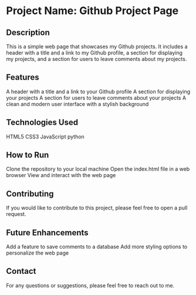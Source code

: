 <h1>Project Name: Github Project Page</h1>
<h2>Description</h2>
This is a simple web page that showcases my Github projects. It includes a header with a title and a link to my Github profile, a section for displaying my projects, and a section for users to leave comments about my projects.

<h2>Features</h2>
A header with a title and a link to your Github profile
A section for displaying your projects
A section for users to leave comments about your projects
A clean and modern user interface with a stylish background
<h2>Technologies Used</h2>
HTML5
CSS3
JavaScript
python
<h2>How to Run</h2>
Clone the repository to your local machine
Open the index.html file in a web browser
View and interact with the web page
<h2>Contributing</h2>
If you would like to contribute to this project, please feel free to open a pull request.

<h2>Future Enhancements</h2>
Add a feature to save comments to a database
Add more styling options to personalize the web page
<h2>Contact</h2>
For any questions or suggestions, please feel free to reach out to me.
